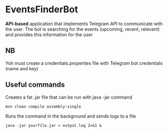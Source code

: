 # EventsFinderBot
**API-based** application that implements Telegram API to communicate with the user. The bot is searching for the events (upcoming, recent, relevant) and provides this information for the user

## NB
Yoh must create a credentials.properties file with Telegram bot credentials (name and key) 
## Useful commands
Creates a fat .jar file that can be run with java -jar command

    mvn clean compile assembly:single

Runs the command in the background and sends logs to a file

    java -jar yourfile.jar > output.log 2>&1 &
